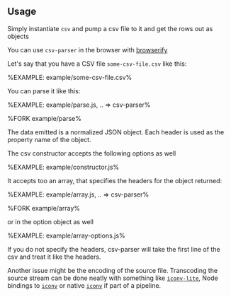 
## Usage

Simply instantiate `csv` and pump a csv file to it and get the rows out as objects

You can use `csv-parser` in the browser with [browserify](http://browserify.org/)

Let's say that you have a CSV file ``some-csv-file.csv`` like this:

%EXAMPLE: example/some-csv-file.csv%

You can parse it like this:

%EXAMPLE: example/parse.js, .. => csv-parser%

%FORK example/parse%

The data emitted is a normalized JSON object. Each header is used as the property name of the object.

The csv constructor accepts the following options as well

%EXAMPLE: example/constructor.js%

It accepts too an array, that specifies the headers for the object returned:

%EXAMPLE: example/array.js, .. => csv-parser%

%FORK example/array%

or in the option object as well

%EXAMPLE: example/array-options.js%

If you do not specify the headers, csv-parser will take the first line of the csv and treat it like the headers.

Another issue might be the encoding of the source file. Transcoding the source stream can be done neatly with something like [`iconv-lite`](https://www.npmjs.com/package/iconv-lite), Node bindings to [`iconv`](https://www.npmjs.com/package/iconv) or native [`iconv`](http://man7.org/linux/man-pages/man1/iconv.1.html) if part of a pipeline.
